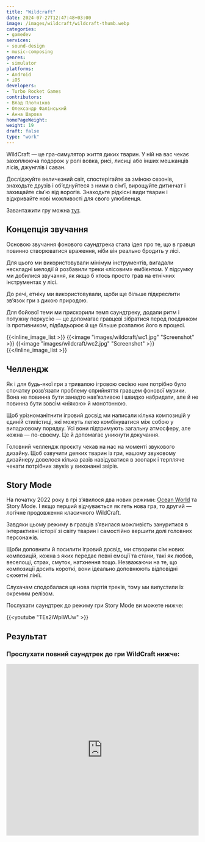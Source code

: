 ```yaml
---
title: "Wildcraft"
date: 2024-07-27T12:47:48+03:00
image: /images/wildcraft/wildcraft-thumb.webp
categories:
- gamedev
services:
- sound-design
- music-composing
genres:
- simulator
platforms:
- Android
- iOS
developers:
- Turbo Rocket Games
contributors:
- Влад Плотніков
- Олександр Фалінський
- Анна Шарова
homePageWeight:
weight: 19
draft: false
type: "work"
---
```


WildCraft — це гра-симулятор життя диких тварин. У ній на вас чекає захоплююча подорож у ролі вовка, рисі, лисиці або інших мешканців лісів, джунглів і саван.

Досліджуйте величезний світ, спостерігайте за зміною сезонів, знаходьте друзів і об’єднуйтеся з ними в сім’ї, вирощуйте дитинчат і захищайте сім’ю від ворогів. Знаходьте рідкісні види тварин і відкривайте нові можливості для свого улюбленця.

Завантажити гру можна [тут](https://play.google.com/store/apps/details?id=com.turborocketgames.wildcraft).

## Концепція звучання

Основою звучання фонового саундтрека стала ідея про те, що в гравця повинно створюватися враження, ніби він реально бродить у лісі.

Для цього ми використовували мінімум інструментів, вигадали нескладні мелодії й розбавили треки «лісовим» ембієнтом. У підсумку ми добилися звучання, як якщо б хтось просто грав на етнічних інструментах у лісі.

До речі, етніку ми використовували, щоби ще більше підкреслити зв’язок гри з дикою природою.

Для бойової теми ми прискорили темп саундтреку, додали ритм і потужну перкусію — це допомагає гравцеві зібратися перед поєдинком із противником, підбадьорює й ще більше розпалює його в процесі.

{{<inline_image_list >}}
{{<image "images/wildcraft/wc1.jpg" "Screenshot"  >}}
{{<image "images/wildcraft/wc2.jpg" "Screenshot"  >}}
{{</inline_image_list >}}

## Челлендж

Як і для будь-якої гри з тривалою ігровою сесією нам потрібно було спочатку розв’язати проблему сприйняття гравцем фонової музики. Вона не повинна бути занадто нав’язливою і швидко набридати, але й не повинна бути зовсім «ніякою» й монотонною.

Щоб урізноманітнити ігровий досвід ми написали кілька композицій у єдиній стилістиці, які можуть легко комбінуватися між собою у випадковому порядку. Усі вони підтримують загальну атмосферу, але кожна — по-своєму. Це й допомагає уникнути докучання.

Головний челлендж проєкту чекав на нас на моменті звукового дизайну. Щоб озвучити деяких тварин із гри, нашому звуковому дизайнеру довелося кілька разів навідуватися в зоопарк і терпляче чекати потрібних звуків у виконанні звірів.

## Story Mode

На початку 2022 року в грі з’явилося два нових режими: [Ocean World](works/wildcraft-ocean-world) та Story Mode. І якщо перший відчувається як геть нова гра, то другий — логічне продовження класичного WildCraft.

Завдяки цьому режиму в гравців з’явилася можливість зануритися в інтерактивні історії зі світу тварин і самостійно вершити долі головних персонажів.

Щоби доповнити й посилити ігровий досвід, ми створили сім нових композицій, кожна з яких передає певні емоції та стани, такі як любов, веселощі, страх, смуток, натхнення тощо. Незважаючи на те, що композиції досить короткі, вони ідеально доповнюють відповідні сюжетні лінії.

Слухачам сподобалася ця нова партія треків, тому ми випустили їх окремим релізом.

Послухати саундтрек до режиму гри Story Mode ви можете нижче:

{{<youtube "TEs2iWplWUw" >}}

## Результат

### Прослухати повний саундтрек до гри WildCraft нижче:

<iframe loading="lazy" width="100%" height="450" scrolling="no" frameborder="no" allow="autoplay" src="https://w.soundcloud.com/player/?url=https%3A//api.soundcloud.com/playlists/437708517&amp;color=%23ff5500&amp;auto_play=false&amp;hide_related=false&amp;show_comments=true&amp;show_user=true&amp;show_reposts=false&amp;show_teaser=true"></iframe>
